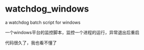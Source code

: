 # watchdog_windows

a watchdog batch script for windows

一个windows平台的监控脚本，监控一个进程的运行，异常退出后重启

代码很久了，我也看不懂了
